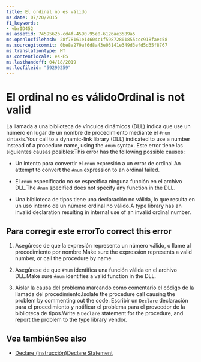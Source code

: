 ```yaml
---
title: El ordinal no es válido
ms.date: 07/20/2015
f1_keywords:
- vbrID452
ms.assetid: 7459562b-cd4f-4590-95e0-6126ae3589a5
ms.openlocfilehash: 28f78161e14604c1f59872801855ccc918faec58
ms.sourcegitcommit: 0be8a279af6d8a43e03141e349d3efd5d35f8767
ms.translationtype: HT
ms.contentlocale: es-ES
ms.lasthandoff: 04/18/2019
ms.locfileid: "59299259"
---
```

# <a name="ordinal-is-not-valid"></a><span data-ttu-id="df9c0-102">El ordinal no es válido</span><span class="sxs-lookup"><span data-stu-id="df9c0-102">Ordinal is not valid</span></span>
<span data-ttu-id="df9c0-103">La llamada a una biblioteca de vínculos dinámicos (DLL) indica que use un número en lugar de un nombre de procedimiento mediante el `#num` sintaxis.</span><span class="sxs-lookup"><span data-stu-id="df9c0-103">Your call to a dynamic-link library (DLL) indicated to use a number instead of a procedure name, using the `#num` syntax.</span></span> <span data-ttu-id="df9c0-104">Este error tiene las siguientes causas posibles:</span><span class="sxs-lookup"><span data-stu-id="df9c0-104">This error has the following possible causes:</span></span>  
  
-   <span data-ttu-id="df9c0-105">Un intento para convertir el `#num` expresión a un error de ordinal.</span><span class="sxs-lookup"><span data-stu-id="df9c0-105">An attempt to convert the `#num` expression to an ordinal failed.</span></span>  
  
-   <span data-ttu-id="df9c0-106">El `#num` especificado no se especifica ninguna función en el archivo DLL.</span><span class="sxs-lookup"><span data-stu-id="df9c0-106">The `#num` specified does not specify any function in the DLL.</span></span>  
  
-   <span data-ttu-id="df9c0-107">Una biblioteca de tipos tiene una declaración no válida, lo que resulta en un uso interno de un número ordinal no válido.</span><span class="sxs-lookup"><span data-stu-id="df9c0-107">A type library has an invalid declaration resulting in internal use of an invalid ordinal number.</span></span>  
  
## <a name="to-correct-this-error"></a><span data-ttu-id="df9c0-108">Para corregir este error</span><span class="sxs-lookup"><span data-stu-id="df9c0-108">To correct this error</span></span>  
  
1. <span data-ttu-id="df9c0-109">Asegúrese de que la expresión representa un número válido, o llame al procedimiento por nombre.</span><span class="sxs-lookup"><span data-stu-id="df9c0-109">Make sure the expression represents a valid number, or call the procedure by name.</span></span>  
  
2. <span data-ttu-id="df9c0-110">Asegúrese de que `#num` identifica una función válida en el archivo DLL.</span><span class="sxs-lookup"><span data-stu-id="df9c0-110">Make sure `#num` identifies a valid function in the DLL.</span></span>  
  
3. <span data-ttu-id="df9c0-111">Aislar la causa del problema marcando como comentario el código de la llamada del procedimiento.</span><span class="sxs-lookup"><span data-stu-id="df9c0-111">Isolate the procedure call causing the problem by commenting out the code.</span></span> <span data-ttu-id="df9c0-112">Escribir un `Declare` declaración para el procedimiento y notificar el problema para el proveedor de la biblioteca de tipos.</span><span class="sxs-lookup"><span data-stu-id="df9c0-112">Write a `Declare` statement for the procedure, and report the problem to the type library vendor.</span></span>  
  
## <a name="see-also"></a><span data-ttu-id="df9c0-113">Vea también</span><span class="sxs-lookup"><span data-stu-id="df9c0-113">See also</span></span>

- [<span data-ttu-id="df9c0-114">Declare (instrucción)</span><span class="sxs-lookup"><span data-stu-id="df9c0-114">Declare Statement</span></span>](../../../visual-basic/language-reference/statements/declare-statement.md)
